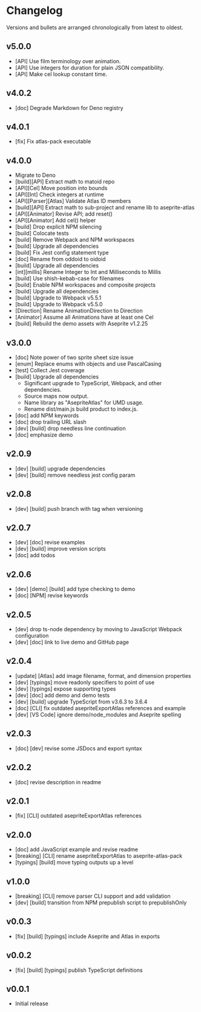 # Changelog

Versions and bullets are arranged chronologically from latest to oldest.

## v5.0.0

- \[API\] Use film terminology over animation.
- \[API\] Use integers for duration for plain JSON compatibility.
- \[API\] Make cel lookup constant time.

## v4.0.2

- \[doc\] Degrade Markdown for Deno registry

## v4.0.1

- \[fix\] Fix atlas-pack executable

## v4.0.0

- Migrate to Deno
- \[build\]\[API\] Extract math to matoid repo
- \[API\]\[Cel\] Move position into bounds
- \[API\]\[Int\] Check integers at runtime
- \[API\]\[Parser\]\[Atlas\] Validate Atlas ID members
- \[build\]\[API\] Extract math to sub-project and rename lib to aseprite-atlas
- \[API\]\[Animator\] Revise API; add reset()
- \[API\]\[Animator\] Add cel() helper
- \[build\] Drop explicit NPM silencing
- \[build\] Colocate tests
- \[build\] Remove Webpack and NPM workspaces
- \[build\] Upgrade all dependencies
- \[build\] Fix Jest config statement type
- \[doc] Rename from oddoid to oidoid
- \[build\] Upgrade all dependencies
- \[int\]\[millis\] Rename Integer to Int and Milliseconds to Millis
- \[build\] Use shish-kebab-case for filenames
- \[build\] Enable NPM workspaces and composite projects
- \[build\] Upgrade all dependencies
- \[build\] Upgrade to Webpack v5.5.1
- \[build\] Upgrade to Webpack v5.5.0
- \[Direction\] Rename AnimationDirection to Direction
- \[Animator\] Assume all Animations have at least one Cel
- \[build\] Rebuild the demo assets with Aseprite v1.2.25

## v3.0.0

- \[doc] Note power of two sprite sheet size issue
- \[enum\] Replace enums with objects and use PascalCasing
- \[test\] Collect Jest coverage
- \[build\] Upgrade all dependencies
  - Significant upgrade to TypeScript, Webpack, and other dependencies.
  - Source maps now output.
  - Name library as "AsepriteAtlas" for UMD usage.
  - Rename dist/main.js build product to index.js.
- \[doc] add NPM keywords
- \[doc] drop trailing URL slash
- \[dev\] \[build\] drop needless line continuation
- \[doc] emphasize demo

## v2.0.9

- \[dev\] \[build\] upgrade dependencies
- \[dev\] \[build\] remove needless jest config param

## v2.0.8

- \[dev\] \[build\] push branch with tag when versioning

## v2.0.7

- \[dev\] \[doc] revise examples
- \[dev\] \[build\] improve version scripts
- \[doc] add todos

## v2.0.6

- \[dev\] \[demo\] \[build\] add type checking to demo
- \[doc] \[NPM\] revise keywords

## v2.0.5

- \[dev\] drop ts-node dependency by moving to JavaScript Webpack configuration
- \[dev\] \[doc] link to live demo and GitHub page

## v2.0.4

- \[update\] \[Atlas\] add image filename, format, and dimension properties
- \[dev\] \[typings\] move readonly specifiers to point of use
- \[dev\] \[typings\] expose supporting types
- \[dev\] \[doc] add demo and demo tests
- \[dev\] \[build\] upgrade TypeScript from v3.6.3 to 3.6.4
- \[doc] \[CLI\] fix outdated asepriteExportAtlas references and example
- \[dev\] \[VS Code\] ignore demo/node_modules and Aseprite spelling

## v2.0.3

- \[doc] \[dev\] revise some JSDocs and export syntax

## v2.0.2

- \[doc] revise description in readme

## v2.0.1

- \[fix\] \[CLI\] outdated asepriteExportAtlas references

## v2.0.0

- \[doc] add JavaScript example and revise readme
- \[breaking\] \[CLI\] rename asepriteExportAtlas to aseprite-atlas-pack
- \[typings\] \[build\] move typing outputs up a level

## v1.0.0

- \[breaking\] \[CLI\] remove parser CLI support and add validation
- \[dev\] \[build\] transition from NPM prepublish script to prepublishOnly

## v0.0.3

- \[fix\] \[build\] \[typings\] include Aseprite and Atlas in exports

## v0.0.2

- \[fix\] \[build\] \[typings\] publish TypeScript definitions

## v0.0.1

- Initial release
